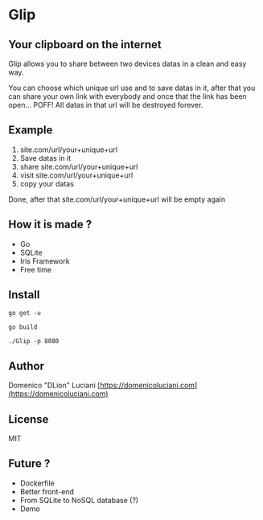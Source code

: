 # Glip

## Your clipboard on the internet

Glip allows you to share between two devices datas in a clean and easy way.

You can choose which unique url use and to save datas in it, after that you can share your own link with everybody and once that the link has been open... POFF! All datas in that url will be destroyed forever.

## Example

1. site.com/url/your+unique+url
2. Save datas in it 
3. share site.com/url/your+unique+url
4. visit site.com/url/your+unique+url
5. copy your datas

Done, after that site.com/url/your+unique+url will be empty again

## How it is made ?

* Go
* SQLite
* Iris Framework
* Free time

## Install

`go get -u`

`go build`

`./Glip -p 8080`

## Author

Domenico "DLion" Luciani [https://domenicoluciani.com](https://domenicoluciani.com)

## License
MIT

## Future ?

* Dockerfile
* Better front-end
* From SQLite to NoSQL database (?)
* Demo
